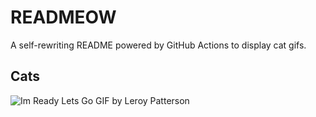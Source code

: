 # READMEOW

A self-rewriting README powered by GitHub Actions to display cat gifs.

## Cats

![Im Ready Lets Go GIF by Leroy Patterson](https://media4.giphy.com/media/CjmvTCZf2U3p09Cn0h/200.gif?cid=9acd02dawcfd8209uw0fc1szpqnc5v62gr4wu5xdrdlgi4qv&ep=v1_gifs_search&rid=200.gif&ct=g)

